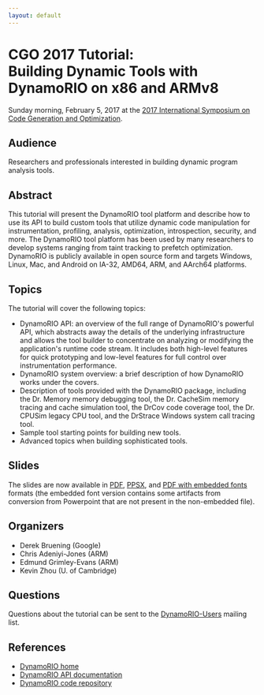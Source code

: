 ```yaml
---
layout: default
---
```


# CGO 2017 Tutorial:<br> Building Dynamic Tools with DynamoRIO on x86 and ARMv8


Sunday morning, February 5, 2017 at
the [2017 International Symposium on Code
Generation and Optimization](http://cgo.org/cgo2017/).


## Audience

Researchers and professionals interested in building dynamic program
analysis tools.


## Abstract


  This tutorial will present the DynamoRIO tool platform and describe how
  to use its API to build custom tools that utilize dynamic code
  manipulation for instrumentation, profiling, analysis, optimization,
  introspection, security, and more.  The DynamoRIO tool platform has been
  used by many researchers to develop systems ranging from taint tracking
  to prefetch optimization.  DynamoRIO is publicly available in open source
  form and targets Windows, Linux, Mac, and Android on IA-32, AMD64, ARM,
  and AArch64 platforms.


## Topics

The tutorial will cover the following topics:

*  DynamoRIO API: an overview of the full range of DynamoRIO's powerful
    API, which abstracts away the details of the underlying infrastructure
    and allows the tool builder to concentrate on analyzing or modifying
    the application's runtime code stream.  It includes both high-level
    features for quick prototyping and low-level features for full control
    over instrumentation performance.
*  DynamoRIO system overview: a brief description of how DynamoRIO works
    under the covers.
*  Description of tools provided with the DynamoRIO package, including
    the Dr. Memory memory debugging tool, the Dr. CacheSim memory tracing
    and cache simulation tool, the DrCov code coverage tool, the Dr. CPUSim
    legacy CPU tool, and the DrStrace Windows system call tracing tool.
*  Sample tool starting points for building new tools.
*  Advanced topics when building sophisticated tools.



## Slides


The slides are now available
in [PDF](https://github.com/DynamoRIO/dynamorio/releases/download/release_7_0_0_rc1/DynamoRIO-tutorial-feb2017.pdf), [PPSX](https://github.com/DynamoRIO/dynamorio/releases/download/release_7_0_0_rc1/DynamoRIO-tutorial-feb2017.ppsx),
and [PDF
with embedded fonts](https://github.com/DynamoRIO/dynamorio/releases/download/release_7_0_0_rc1/DynamoRIO-tutorial-feb2017-embedded-fonts.pdf) formats (the embedded font version contains some
artifacts from conversion from Powerpoint that are not present in the
non-embedded file).


## Organizers


* Derek Bruening (Google)
* Chris Adeniyi-Jones (ARM)
* Edmund Grimley-Evans (ARM)
* Kevin Zhou (U. of Cambridge)


## Questions

Questions about the tutorial can be sent to the
[DynamoRIO-Users](http://groups.google.com/group/DynamoRIO-Users)
mailing list.


## References


* [DynamoRIO home](http://dynamorio.org/)
* [DynamoRIO API documentation](http://dynamorio.org/dynamorio_docs/)
* [DynamoRIO code repository](https://github.com/DynamoRIO/dynamorio)



